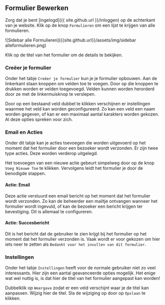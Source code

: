## Formulier Bewerken

Zorg dat je bent [ingelogd]({{ site.github.url }}/inloggen) op de achterkant van je website. Klik op de knop `Formulieren` om een lijst te krijgen van alle formulieren.

![Sidebar alle Formulieren]({{site.github.url}}/assets/img/sidebar alleformulieren.png)

Klik op de titel van het formulier om de details te bekijken.

### Creëer je formulier
Onder het tabje `Creëer je formulier` kun je je formulier opbouwen. Aan de linkerkant staan knoppen om velden toe te voegen. Door op die knoppen te drukken worden er velden toegevoegd. Velden kunnen worden herorderd door ze met de linkermuisknop te verslepen.

Door op een bestaand veld dubbel te klikken verschijnen er instellingen waarmee het veld kan worden geconfigureerd. Zo kan een veld een naam worden gegeven, of kan er een maximaal aantal karakters worden gekozen. Al deze opties spreken voor zich.

### Email en Acties
Onder dit tabje kan je acties toevoegen die worden uitgevoerd op het moment dat het formulier door een bezoeker wordt verzonden. Er zijn twee type acties. Deze worden verderop uitgelegd.

Het toevoegen van een nieuwe actie gebeurt simpelweg door op de knop `Voeg Nieuwe Toe` te klikken. Vervolgens leidt het formulier je door de benodigde stappen.

#### Actie: Email
Deze actie verstuurd een email bericht op het moment dat het formulier wordt verzonden. Zo kan de beheerder een mailtje ontvangen wanneer het formulier wordt ingevuld, of kan de bezoeker een bericht krijgen ter bevestiging. Dit is allemaal te configureren.

#### Actie: Succesbericht
Dit is het bericht dat de gebruiker te zien krijgt bij het formulier op het moment dat het formulier verzonden is. Vaak wordt er voor gekozen om hier iets neer te zetten als `Bedankt voor het invullen van dit formulier`.

### Instellingen
Onder het tabje `Instellingen` heeft voor de normale gebruiker niet zo veel interessants. Hier zijn een aantal geavanceerde opties mogelijk. Het enige wat wel nuttig is, is dat hier de titel van het formulier aangepast kan worden!

Dubbelklik op `Weergave` zodat er een veld verschijnt waar je de titel kan aanpassen. Wijzig hier de titel. Sla de wijziging op door op `Opslaan` te klikken.
